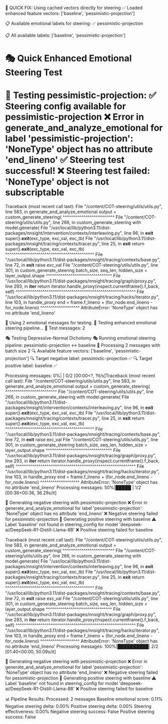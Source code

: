 🚀 QUICK FIX: Using cached vectors directly for steering
✅ Loaded enhanced feature vectors: ['baseline', 'pessimistic-projection']

📋 Available emotional labels for steering:
   ✅ pessimistic-projection

📋 All available labels: ['baseline', 'pessimistic-projection']

🎭 Quick Enhanced Emotional Steering Test
============================================================

🎯 Testing pessimistic-projection:
   ✅ Steering config available for pessimistic-projection
❌ Error in generate_and_analyze_emotional for label 'pessimistic-projection': 'NoneType' object has no attribute 'end_lineno'
   ✅ Steering test successful!
   ❌ Steering test failed: 'NoneType' object is not subscriptable
============================================================

Traceback (most recent call last):
  File "/content/COT-steering/utils/utils.py", line 583, in generate_and_analyze_emotional
    output = custom_generate_steering(
             ^^^^^^^^^^^^^^^^^^^^^^^^^
  File "/content/COT-steering/utils/utils.py", line 266, in custom_generate_steering
    with model.generate(
  File "/usr/local/lib/python3.11/dist-packages/nnsight/intervention/contexts/interleaving.py", line 96, in __exit__
    super().__exit__(exc_type, exc_val, exc_tb)
  File "/usr/local/lib/python3.11/dist-packages/nnsight/tracing/contexts/tracer.py", line 25, in __exit__
    return super().__exit__(exc_type, exc_val, exc_tb)
           ^^^^^^^^^^^^^^^^^^^^^^^^^^^^^^^^^^^^^^^^^^^
  File "/usr/local/lib/python3.11/dist-packages/nnsight/tracing/contexts/base.py", line 72, in __exit__
    raise exc_val
  File "/content/COT-steering/utils/utils.py", line 301, in custom_generate_steering
    batch_size, seq_len, hidden_size = layer_output.shape
    ^^^^^^^^^^^^^^^^^^^^^^^^^^^^^^^^
  File "/usr/local/lib/python3.11/dist-packages/nnsight/tracing/graph/proxy.py", line 293, in __iter__
    return iterator.handle_proxy(inspect.currentframe().f_back, self)
           ^^^^^^^^^^^^^^^^^^^^^^^^^^^^^^^^^^^^^^^^^^^^^^^^^^^^^^^^^^
  File "/usr/local/lib/python3.11/dist-packages/nnsight/tracing/hacks/iterator.py", line 103, in handle_proxy
    end = frame.f_lineno + (for_node.end_lineno - for_node.lineno)
                            ^^^^^^^^^^^^^^^^^^^
AttributeError: 'NoneType' object has no attribute 'end_lineno'




📝 Using 2 emotional messages for testing.
🧪 Testing enhanced emotional steering pipeline...
📝 Test messages: 2

🎭 Testing Depressive-Normal Dichotomy
🎭 Running emotional steering pipeline: pessimistic-projection ↔ baseline
📝 Processing 2 messages with batch size 2
🔍 Available feature vectors: ['baseline', 'pessimistic-projection']
🔍 Target negative label: pessimistic-projection ✅
🔍 Target positive label: baseline ✅

Processing messages:   0%|          | 0/2 [00:00<?, ?it/s]Traceback (most recent call last):
  File "/content/COT-steering/utils/utils.py", line 583, in generate_and_analyze_emotional
    output = custom_generate_steering(
             ^^^^^^^^^^^^^^^^^^^^^^^^^
  File "/content/COT-steering/utils/utils.py", line 266, in custom_generate_steering
    with model.generate(
  File "/usr/local/lib/python3.11/dist-packages/nnsight/intervention/contexts/interleaving.py", line 96, in __exit__
    super().__exit__(exc_type, exc_val, exc_tb)
  File "/usr/local/lib/python3.11/dist-packages/nnsight/tracing/contexts/tracer.py", line 25, in __exit__
    return super().__exit__(exc_type, exc_val, exc_tb)
           ^^^^^^^^^^^^^^^^^^^^^^^^^^^^^^^^^^^^^^^^^^^
  File "/usr/local/lib/python3.11/dist-packages/nnsight/tracing/contexts/base.py", line 72, in __exit__
    raise exc_val
  File "/content/COT-steering/utils/utils.py", line 301, in custom_generate_steering
    batch_size, seq_len, hidden_size = layer_output.shape
    ^^^^^^^^^^^^^^^^^^^^^^^^^^^^^^^^
  File "/usr/local/lib/python3.11/dist-packages/nnsight/tracing/graph/proxy.py", line 293, in __iter__
    return iterator.handle_proxy(inspect.currentframe().f_back, self)
           ^^^^^^^^^^^^^^^^^^^^^^^^^^^^^^^^^^^^^^^^^^^^^^^^^^^^^^^^^^
  File "/usr/local/lib/python3.11/dist-packages/nnsight/tracing/hacks/iterator.py", line 103, in handle_proxy
    end = frame.f_lineno + (for_node.end_lineno - for_node.lineno)
                            ^^^^^^^^^^^^^^^^^^^
AttributeError: 'NoneType' object has no attribute 'end_lineno'
Processing messages:  50%|█████     | 1/2 [00:36<00:36, 36.29s/it]

   🔄 Generating negative steering with pessimistic-projection
❌ Error in generate_and_analyze_emotional for label 'pessimistic-projection': 'NoneType' object has no attribute 'end_lineno'
   ❌ Negative steering failed for pessimistic-projection
   🔄 Generating positive steering with baseline
⚠️ Label 'baseline' not found in steering_config for model 'deepseek-ai/DeepSeek-R1-Distill-Llama-8B'
   ❌ Positive steering failed for baseline

Traceback (most recent call last):
  File "/content/COT-steering/utils/utils.py", line 583, in generate_and_analyze_emotional
    output = custom_generate_steering(
             ^^^^^^^^^^^^^^^^^^^^^^^^^
  File "/content/COT-steering/utils/utils.py", line 266, in custom_generate_steering
    with model.generate(
  File "/usr/local/lib/python3.11/dist-packages/nnsight/intervention/contexts/interleaving.py", line 96, in __exit__
    super().__exit__(exc_type, exc_val, exc_tb)
  File "/usr/local/lib/python3.11/dist-packages/nnsight/tracing/contexts/tracer.py", line 25, in __exit__
    return super().__exit__(exc_type, exc_val, exc_tb)
           ^^^^^^^^^^^^^^^^^^^^^^^^^^^^^^^^^^^^^^^^^^^
  File "/usr/local/lib/python3.11/dist-packages/nnsight/tracing/contexts/base.py", line 72, in __exit__
    raise exc_val
  File "/content/COT-steering/utils/utils.py", line 301, in custom_generate_steering
    batch_size, seq_len, hidden_size = layer_output.shape
    ^^^^^^^^^^^^^^^^^^^^^^^^^^^^^^^^
  File "/usr/local/lib/python3.11/dist-packages/nnsight/tracing/graph/proxy.py", line 293, in __iter__
    return iterator.handle_proxy(inspect.currentframe().f_back, self)
           ^^^^^^^^^^^^^^^^^^^^^^^^^^^^^^^^^^^^^^^^^^^^^^^^^^^^^^^^^^
  File "/usr/local/lib/python3.11/dist-packages/nnsight/tracing/hacks/iterator.py", line 103, in handle_proxy
    end = frame.f_lineno + (for_node.end_lineno - for_node.lineno)
                            ^^^^^^^^^^^^^^^^^^^
AttributeError: 'NoneType' object has no attribute 'end_lineno'
Processing messages: 100%|██████████| 2/2 [01:40<00:00, 50.09s/it]

   🔄 Generating negative steering with pessimistic-projection
❌ Error in generate_and_analyze_emotional for label 'pessimistic-projection': 'NoneType' object has no attribute 'end_lineno'
   ❌ Negative steering failed for pessimistic-projection
   🔄 Generating positive steering with baseline
⚠️ Label 'baseline' not found in steering_config for model 'deepseek-ai/DeepSeek-R1-Distill-Llama-8B'
   ❌ Positive steering failed for baseline

📊 Pipeline Results:
   Processed: 2 messages
   Baseline emotional score: 0.11%
   Negative steering delta: 0.00%
   Positive steering delta: 0.00%
   Steering effectiveness: 0.00%
   Negative steering success: False
   Positive steering success: False

